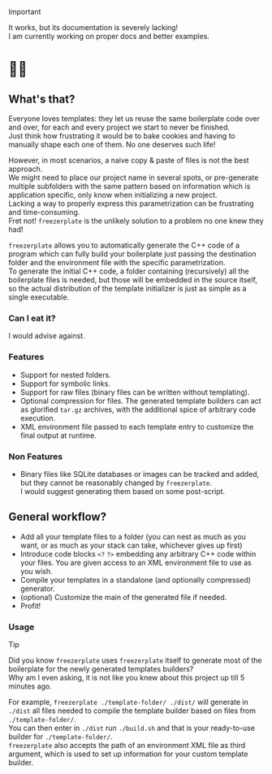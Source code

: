 > [!IMPORTANT]  
> It works, but its documentation is severely lacking!  
> I am currently working on proper docs and better examples.

# 🥶🥏

## What's that?

Everyone loves templates: they let us reuse the same boilerplate code over and over, for each and every project we start to never be finished.  
Just think how frustrating it would be to bake cookies and having to manually shape each one of them. No one deserves such life!

However, in most scenarios, a naive copy & paste of files is not the best approach.  
We might need to place our project name in several spots, or pre-generate multiple subfolders with the same pattern based on information which is application specific, only know when initializing a new project.  
Lacking a way to properly express this parametrization can be frustrating and time-consuming.  
Fret not! `freezerplate` is the unlikely solution to a problem no one knew they had!

`freezerplate` allows you to automatically generate the C++ code of a program which can fully build your boilerplate just passing the destination folder and the environment file with the specific parametrization.  
To generate the initial C++ code, a folder containing (recursively) all the boilerplate files is needed, but those will be embedded in the source itself, so the actual distribution of the template initializer is just as simple as a single executable.

### Can I eat it?

I would advise against.

### Features

- Support for nested folders.
- Support for symbolic links.
- Support for raw files (binary files can be written without templating).
- Optional compression for files. The generated template builders can act as glorified `tar.gz` archives, with the additional spice of arbitrary code execution.
- XML environment file passed to each template entry to customize the final output at runtime.

### Non Features

- Binary files like SQLite databases or images can be tracked and added, but they cannot be reasonably changed by `freezerplate`.  
  I would suggest generating them based on some post-script.

## General workflow?

- Add all your template files to a folder (you can nest as much as you want, or as much as your stack can take, whichever gives up first)
- Introduce code blocks `<?` `?>` embedding any arbitrary C++ code within your files. You are given access to an XML environment file to use as you wish.
- Compile your templates in a standalone (and optionally compressed) generator.
- (optional) Customize the main of the generated file if needed.
- Profit!

### Usage

> [!TIP]  
> Did you know `freezerplate` uses `freezerplate` itself to generate most of the boilerplate for the newly generated templates builders?  
> Why am I even asking, it is not like you knew about this project up till 5 minutes ago.

For example, `freezerplate ./template-folder/ ./dist/` will generate in `./dist` all files needed to compile the template builder based on files from `./template-folder/`.  
You can then enter in `./dist` run `./build.sh` and that is your ready-to-use builder for `./template-folder/`.  
`freezerplate` also accepts the path of an environment XML file as third argument, which is used to set up information for your custom template builder.
